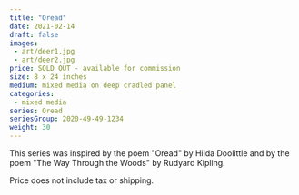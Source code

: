 ```yaml
---
title: "Oread"
date: 2021-02-14
draft: false
images:
 - art/deer1.jpg
 - art/deer2.jpg
price: SOLD OUT - available for commission
size: 8 x 24 inches 
medium: mixed media on deep cradled panel
categories:
 - mixed media
series: Oread
seriesGroup: 2020-49-49-1234
weight: 30
---
```


This series was inspired by the poem "Oread" by Hilda Doolittle and by the poem "The Way Through the Woods" by Rudyard Kipling.

 Price does not include tax or shipping.